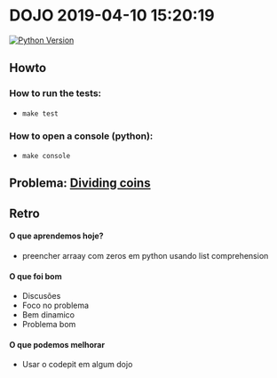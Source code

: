 # DOJO 2019-04-10 15:20:19

[![Python Version](https://img.shields.io/badge/ruby-3.7.2-green.svg)](https://img.shields.io/badge/python-3.7.2-green.svg)

## Howto

### How to run the tests:
  - `make test`

### How to open a console (python):
  - `make console`

## Problema: [Dividing coins](https://uva.onlinejudge.org/index.php?option=com_onlinejudge&Itemid=8&category=16&page=show_problem&problem=503)


## Retro

#### O que aprendemos hoje?
  - preencher arraay com zeros em python usando list comprehension

#### O que foi bom
  - Discusões
  - Foco no problema
  - Bem dinamico
  - Problema bom

#### O que podemos melhorar
  - Usar o codepit em algum dojo
